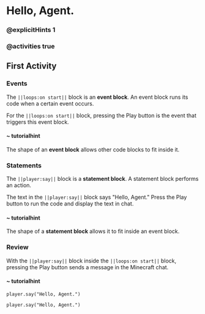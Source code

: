 # Hello, Agent.

### @explicitHints 1

### @activities true

## First Activity

### Events

The ``||loops:on start||`` block is an **event block**.  An event block runs its code when a certain event occurs.

For the ``||loops:on start||`` block, pressing the Play button is the event that triggers this event block.

#### ~ tutorialhint

The shape of an **event block** allows other code blocks to fit inside it.

### Statements

The ``||player:say||`` block is a **statement block**.  A statement block performs an action.

The text in the ``||player:say||`` block says "Hello, Agent." Press the Play button to run the code and display the text in chat.

#### ~ tutorialhint

The shape of a **statement block** allows it to fit inside an event block.

### Review

With the ``||player:say||`` block inside the ``||loops:on start||`` block, pressing the Play button sends a message in the Minecraft chat.

#### ~ tutorialhint

```blocks
player.say("Hello, Agent.")
```

```template
player.say("Hello, Agent.")
```

